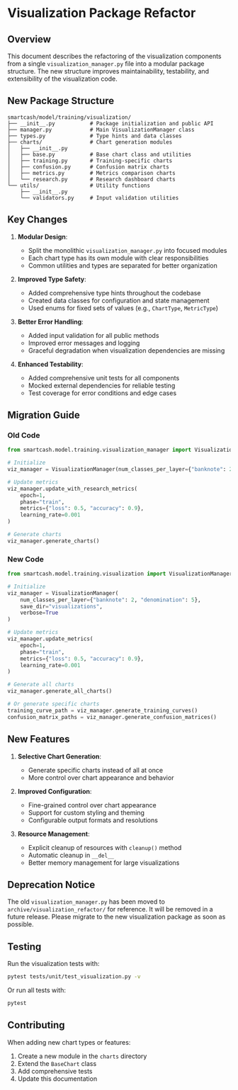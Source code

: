 # Visualization Package Refactor

## Overview

This document describes the refactoring of the visualization components from a single `visualization_manager.py` file into a modular package structure. The new structure improves maintainability, testability, and extensibility of the visualization code.

## New Package Structure

```
smartcash/model/training/visualization/
├── __init__.py           # Package initialization and public API
├── manager.py            # Main VisualizationManager class
├── types.py              # Type hints and data classes
├── charts/               # Chart generation modules
│   ├── __init__.py
│   ├── base.py           # Base chart class and utilities
│   ├── training.py       # Training-specific charts
│   ├── confusion.py      # Confusion matrix charts
│   ├── metrics.py        # Metrics comparison charts
│   └── research.py       # Research dashboard charts
└── utils/                # Utility functions
    ├── __init__.py
    └── validators.py     # Input validation utilities
```

## Key Changes

1. **Modular Design**:
   - Split the monolithic `visualization_manager.py` into focused modules
   - Each chart type has its own module with clear responsibilities
   - Common utilities and types are separated for better organization

2. **Improved Type Safety**:
   - Added comprehensive type hints throughout the codebase
   - Created data classes for configuration and state management
   - Used enums for fixed sets of values (e.g., `ChartType`, `MetricType`)

3. **Better Error Handling**:
   - Added input validation for all public methods
   - Improved error messages and logging
   - Graceful degradation when visualization dependencies are missing

4. **Enhanced Testability**:
   - Added comprehensive unit tests for all components
   - Mocked external dependencies for reliable testing
   - Test coverage for error conditions and edge cases

## Migration Guide

### Old Code

```python
from smartcash.model.training.visualization_manager import VisualizationManager

# Initialize
viz_manager = VisualizationManager(num_classes_per_layer={"banknote": 2, "denomination": 5})

# Update metrics
viz_manager.update_with_research_metrics(
    epoch=1,
    phase="train",
    metrics={"loss": 0.5, "accuracy": 0.9},
    learning_rate=0.001
)

# Generate charts
viz_manager.generate_charts()
```

### New Code

```python
from smartcash.model.training.visualization import VisualizationManager

# Initialize
viz_manager = VisualizationManager(
    num_classes_per_layer={"banknote": 2, "denomination": 5},
    save_dir="visualizations",
    verbose=True
)

# Update metrics
viz_manager.update_metrics(
    epoch=1,
    phase="train",
    metrics={"loss": 0.5, "accuracy": 0.9},
    learning_rate=0.001
)

# Generate all charts
viz_manager.generate_all_charts()

# Or generate specific charts
training_curve_path = viz_manager.generate_training_curves()
confusion_matrix_paths = viz_manager.generate_confusion_matrices()
```

## New Features

1. **Selective Chart Generation**:
   - Generate specific charts instead of all at once
   - More control over chart appearance and behavior

2. **Improved Configuration**:
   - Fine-grained control over chart appearance
   - Support for custom styling and theming
   - Configurable output formats and resolutions

3. **Resource Management**:
   - Explicit cleanup of resources with `cleanup()` method
   - Automatic cleanup in `__del__`
   - Better memory management for large visualizations

## Deprecation Notice

The old `visualization_manager.py` has been moved to `archive/visualization_refactor/` for reference. It will be removed in a future release. Please migrate to the new visualization package as soon as possible.

## Testing

Run the visualization tests with:

```bash
pytest tests/unit/test_visualization.py -v
```

Or run all tests with:

```bash
pytest
```

## Contributing

When adding new chart types or features:

1. Create a new module in the `charts` directory
2. Extend the `BaseChart` class
3. Add comprehensive tests
4. Update this documentation
